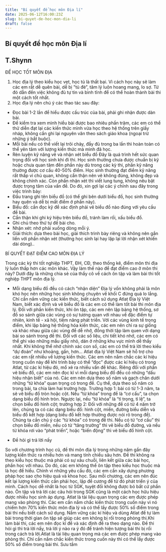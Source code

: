 ```yaml
---
title: "Bí quyết để học môn Địa lí"
date: 2025-06-12T16:00:23Z
slug: bi-quyet-de-hoc-mon-dia-li
draft: false
---
```


## Bí quyết để học môn Địa lí

## T.Shynn

ĐỂ HỌC TỐT MÔN ĐỊA​

 
 
1. Học địa lý theo kiểu học vẹt, học tủ là thất bại. Vì cách học này sẽ làm các em rất dễ quên bài, dễ bị "tủ đè”, tâm lý luôn hoang mang, lo sợ. Từ đó dẫn đến việc không đủ tự tin và bình tĩnh để có thể hoàn thành bài thi một cách tốt nhất.
2. Học địa lý nên chú ý các thao tác sau đây:
- Đọc bài 1-2 lần để hiểu được cấu trúc của bài, phải ghi nhận được dàn bài.
- Để kiểm tra xem mình hiểu bài được bao nhiêu phần trăm, các em có thể thử diễn đạt lại các kiến thức mình vừa học theo hệ thống trên giấy nháp, không cần ghi lại nguyên văn theo sách giáo khoa (ngoại trừ những ý bắt buộc).
- Mỗi bài nếu có thể viết lại trôi chảy, đầy đủ trong ba lần thì hoàn toàn có thể yên tâm với lượng kiến thức mà mình đã học.
- Rèn luyện kỹ năng vẽ và nhận xét biểu đồ
          Đây là quá trình hết sức quan trọng đối với học sinh khi đi thi. Học sinh thường chưa được chuẩn bị kỹ hoặc chưa quan tâm đến phần này dù trong các kỳ thi, phần kỹ năng thường được cơ cấu 40-50% điểm. Học sinh thường đạt điểm kỹ năng rất thấp vì chủ quan, không cẩn thận nên vẽ không đúng, không đẹp và không chính xác. Còn phần nhận xét thì viết lung tung, không nêu bật được trọng tâm của vấn đề. Do đó, xin gợi lại các ý chính sau đây trong việc trình bày:
- Đầu trang ghi tên biểu đồ (có thể ghi bên dưới biểu đồ, học sinh thường hay quên và dễ bị mất điểm ở phần này).
- Biểu đồ: cần đọc kỹ để xác định phải vẽ biểu đồ nào đúng với yêu cầu đề bài.
- Cẩn thận khi ghi ký hiệu trên biểu đồ, tránh làm rối, xấu biểu đồ.
- Ghi chú theo thứ tự đề bài cho.
- Nhận xét: nhớ phải xuống dòng mỗi ý.
- Giải thích: dựa theo bài học, giải thích trình bày riêng và không nên gắn liền với phần nhận xét (thường học sinh lại hay lặp lại lời nhận xét khiến dài dòng)..

 
 
BÍ QUYẾT ĐẠT ĐIỂM CAO MÔN ĐỊA LÝ​

         
Trong các kỳ thi tốt nghiệp THPT, ĐH, CĐ, theo thống kê, điểm môn thi địa lý luôn thấp hơn các môn khác. Vậy làm thế nào để đạt điểm cao ở môn thi này? Dưới đây là những chia sẻ của thầy cô về cách ôn tập và làm bài thi tốt nghiệp THPT môn địa lý.
* Mỗi dạng biểu đồ đều có cách “nhận diện” Địa lý vốn không phải là môn khó học nên những học sinh không chuyên về khối C đừng quá lo lắng. Chỉ cần nắm vững các kiến thức, biết cách sử dụng Atlat Địa lý Việt Nam, biết xác định và vẽ biểu đồ là các em có thể làm tốt bài thi môn địa lý.
Đối với phần kiến thức, khi ôn tập, các em nên lập bảng hệ thống, sơ đồ so sánh giữa các vùng có sự tương quan với nhau về đặc điểm tự nhiên, kinh tế - xã hội, tiềm năng phát triển. Với các vùng kinh tế trọng điểm, khi lập bảng hệ thống hóa kiến thức, các em nên chỉ ra sự giống và khác nhau giữa các vùng để dễ nhớ, đồng thời tập làm quen với dạng bài so sánh trong đề thi. Đối với các số liệu, chi tiết khó nhớ, các em có thể ghi vào những mẩu giấy nhỏ, dán ở những khu vực mình dễ thấy nhất. Khi không thể nhớ chính xác con số, các em có thể trả lời theo kiểu “dự đoán” như khoảng, gần, hơn…
Atlat địa lý Việt Nam sẽ hỗ trợ cho các em rất nhiều về lượng kiến thức. Các em nên nắm chắc các kí hiệu trong cuốn này để khi trình bày có thể “đọc” được các kí hiệu có trong Atlat, từ các kí hiệu đó, mổ xẻ ra nhiều vấn đề khác.
Riêng đối với phần vẽ biểu đồ, các em nên đọc kĩ vì mỗi dạng biểu đồ đều có những “dấu hiệu nhận biết” của nó. Các em nên dựa theo số năm và gạch chân dưới những “từ khóa” quan trọng có trong đề. Cụ thể, dựa theo số năm có trong bài, ta chia làm hai trường hợp. Trường hợp 1: bài có từ 1-3 năm, ta sẽ vẽ biểu đồ tròn hoặc cột. Nếu “từ khóa” trong đề là “cơ cấu”, ta chọn dạng biểu đồ hình tròn. Ngược lại, nếu “từ khóa” là “tỉ trọng, tỉ lệ”, ta chọn biểu đồ hình cột; trường hợp 2: Đối với những đề có từ 4 năm trở lên, chúng ta có các dạng biểu đồ: hình cột, miền, đường biểu diễn và biểu đồ kết hợp (dạng biểu đồ kết hợp thường được nói rõ trong đề). Chúng ta cần chú ý các “từ khóa” có trong đề thi. Nếu có từ “cơ cấu” thì chọn biểu đồ miền, nếu có từ “tăng trưởng” thì vẽ biểu đồ đường, và nếu từ khóa rơi vào “phát triển”, hoặc “biến động” thì vẽ biểu đồ hình cột.
 
* Đề hỏi gì trả lời nấy

So với chương trình học cũ, đề thi môn địa lý trong những năm gần đây lượng kiến thức ra nhiều hơn và mang tính chiều sâu hơn. Đề thi không ra theo kiểu học thuộc mà phải có sự xâu chuỗi, liên kết giữa các bài học, phần học với nhau. Do đó, các em không thể ôn tập theo kiểu học thuộc mà là học để hiểu. Chính vì những yêu cầu đó, các em cần xây dựng phương pháp học sao cho hiệu quả và khoa học. Sau mỗi chương, các em nên đúc kết lại lượng kiến thức cần phải học, lập đề cương để từ đó phát triển ý của mình. Cách học dễ nhất là học từ SGK, tuyệt đối không được bỏ bất cứ phần nào. Ôn tập và trả lời các câu hỏi trong SGK cũng là một cách học hữu hiệu được nhiều học sinh áp dụng.
Atlat là tài liệu quan trọng các em được phép mang vào phòng thi. Các em cần nắm chắc kiến thức trong cuốn này vì nó chiếm hơn 70% kiến thức môn địa lý và có thể lấy được 50% số điểm trong bài thi nếu biết cách sử dụng. Nắm vững các kí hiệu và dùng Atlat để tự làm bài trong thời gian ôn tập sẽ giúp các em không bị rối trong phòng thi.Khi làm bài thi, các em nên đọc kĩ đề và xác định đề ra theo dạng nào. Đề thi hỏi gì thì trả lời nấy, trả lời ý nào ra ý đó để tránh hiện tượng bài thi bị rối trong cách trả lời.Atlat là tài liệu quan trọng mà các em được phép mang vào phòng thi. Chỉ cần nắm chắc kiến thức trong cuốn này thì có thể lấy được 50% số điểm trong bài thi.
Sưu tầm​